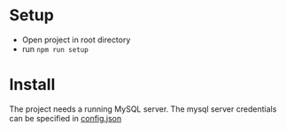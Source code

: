# Setup
- Open project in root directory
- run ``npm run setup``

# Install
The project needs a running MySQL server.
The mysql server credentials can be specified in [config.json](src/config/config.json)


